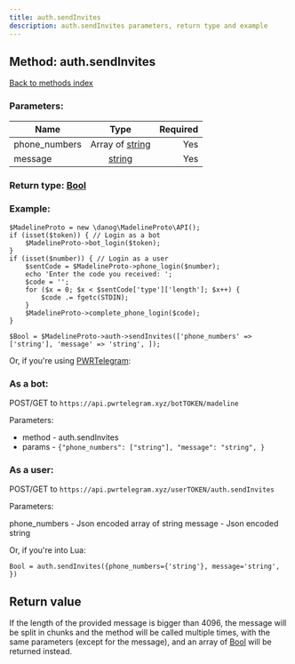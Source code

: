 ```yaml
---
title: auth.sendInvites
description: auth.sendInvites parameters, return type and example
---
```

## Method: auth.sendInvites  
[Back to methods index](index.md)


### Parameters:

| Name     |    Type       | Required |
|----------|:-------------:|---------:|
|phone\_numbers|Array of [string](../types/string.md) | Yes|
|message|[string](../types/string.md) | Yes|


### Return type: [Bool](../types/Bool.md)

### Example:


```
$MadelineProto = new \danog\MadelineProto\API();
if (isset($token)) { // Login as a bot
    $MadelineProto->bot_login($token);
}
if (isset($number)) { // Login as a user
    $sentCode = $MadelineProto->phone_login($number);
    echo 'Enter the code you received: ';
    $code = '';
    for ($x = 0; $x < $sentCode['type']['length']; $x++) {
        $code .= fgetc(STDIN);
    }
    $MadelineProto->complete_phone_login($code);
}

$Bool = $MadelineProto->auth->sendInvites(['phone_numbers' => ['string'], 'message' => 'string', ]);
```

Or, if you're using [PWRTelegram](https://pwrtelegram.xyz):

### As a bot:

POST/GET to `https://api.pwrtelegram.xyz/botTOKEN/madeline`

Parameters:

* method - auth.sendInvites
* params - `{"phone_numbers": ["string"], "message": "string", }`



### As a user:

POST/GET to `https://api.pwrtelegram.xyz/userTOKEN/auth.sendInvites`

Parameters:

phone_numbers - Json encoded  array of string
message - Json encoded string



Or, if you're into Lua:

```
Bool = auth.sendInvites({phone_numbers={'string'}, message='string', })
```


## Return value 

If the length of the provided message is bigger than 4096, the message will be split in chunks and the method will be called multiple times, with the same parameters (except for the message), and an array of [Bool](../types/Bool.md) will be returned instead.


